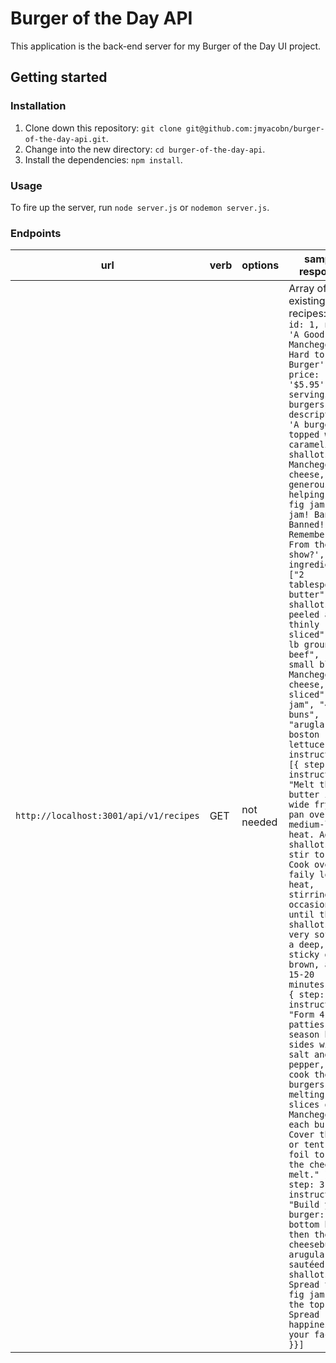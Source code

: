 # Burger of the Day API
This application is the back-end server for my Burger of the Day UI project.

## Getting started

### Installation
1. Clone down this repository: `git clone git@github.com:jmyacobn/burger-of-the-day-api.git`.
2. Change into the new directory: `cd burger-of-the-day-api`.
3. Install the dependencies: `npm install`.

### Usage
To fire up the server, run `node server.js` or `nodemon server.js`.

### Endpoints

| url | verb | options | sample response |
| --- | ---- | ------- | --------------- |
| `http://localhost:3001/api/v1/recipes` | GET | not needed | Array of all existing recipes: `[{ id: 1, name: 'A Good Manchego is Hard to Find Burger', price: '$5.95', servings: '4 burgers', description: 'A burger topped with caramelized shallots, Manchego cheese, and a generous helping of fig jam. Fig jam! Banned. Banned!! Remember? From the show?', ingredients: ["2 tablespoons butter", "6 shallots, peeled and thinly sliced", "1 lb ground beef", "1 small block Manchego cheese, sliced", "fig jam", "4 buns", "arugla or boston lettuce"], instructions: [{ step: 1, instruction: "Melt the butter in a wide frying pan over medium-low heat. Add the shallots and stir to coat. Cook over faily low heat, stirring occasionally, until the shallots are very soft and a deep, sticky golden brown, about 15-20 minutes." }, { step: 2, instruction: "Form 4 patties, season both sides with salt and pepper, and cook the burgers, melting a few slices of Manchego over each burger. Cover the pan or tent with foil to help the cheese melt." }, { step: 3, instruction: "Build your burger: bottom bun, then the cheeseburger, arugula, and sautéed shallots. Spread the fig jam on the top bun. Spread happiness in your face." }}]` |